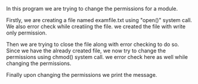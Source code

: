 In this program we are trying to change the permissions for a module.

Firstly, we are creating a file named examfile.txt using "open()" system call. We also error check while creatiing the file. we created the file with write only permission.

Then we are trying to close the file along with error checking to do so.
Since we have the already created file, we now try to change the permissions using chmod() system call.
we error check here as well while changing the permissions.

Finally upon changing the permissions we print the message.
